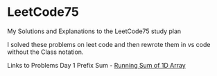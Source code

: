 # LeetCode75
My Solutions and Explanations to the LeetCode75 study plan

I solved these problems on leet code and then rewrote them in vs code without the Class notation.

Links to Problems
Day 1 Prefix Sum - [Running Sum of 1D Array](https://leetcode.com/problems/running-sum-of-1d-array/description/?envType=study-plan&id=level-1)
